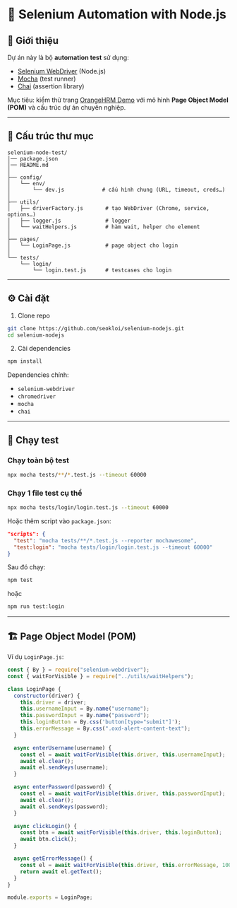 # 🧪 Selenium Automation with Node.js

## 📌 Giới thiệu

Dự án này là bộ **automation test** sử dụng:

- [Selenium WebDriver](https://www.selenium.dev/) (Node.js)
- [Mocha](https://mochajs.org/) (test runner)
- [Chai](https://www.chaijs.com/) (assertion library)

Mục tiêu: kiểm thử trang [OrangeHRM Demo](https://opensource-demo.orangehrmlive.com/) với mô hình **Page Object Model (POM)** và cấu trúc dự án chuyên nghiệp.

---

## 📂 Cấu trúc thư mục

```
selenium-node-test/
│── package.json
│── README.md
│
├── config/
│   └── env/
│       └── dev.js            # cấu hình chung (URL, timeout, creds…)
│
├── utils/
│   ├── driverFactory.js       # tạo WebDriver (Chrome, service, options…)
│   ├── logger.js              # logger
│   └── waitHelpers.js         # hàm wait, helper cho element
│
├── pages/
│   └── LoginPage.js           # page object cho login
│
└── tests/
    └── login/
        └── login.test.js      # testcases cho login
```

---

## ⚙️ Cài đặt

1. Clone repo

```bash
git clone https://github.com/seokloi/selenium-nodejs.git
cd selenium-nodejs
```

2. Cài dependencies

```bash
npm install
```

Dependencies chính:

- `selenium-webdriver`
- `chromedriver`
- `mocha`
- `chai`

---

## 🚀 Chạy test

### Chạy toàn bộ test

```bash
npx mocha tests/**/*.test.js --timeout 60000
```

### Chạy 1 file test cụ thể

```bash
npx mocha tests/login/login.test.js --timeout 60000
```

Hoặc thêm script vào `package.json`:

```json
"scripts": {
  "test": "mocha tests/**/*.test.js --reporter mochawesome",
  "test:login": "mocha tests/login/login.test.js --timeout 60000"
}
```

Sau đó chạy:

```bash
npm test
```

hoặc

```bash
npm run test:login
```

---

## 🏗️ Page Object Model (POM)

Ví dụ `LoginPage.js`:

```js
const { By } = require("selenium-webdriver");
const { waitForVisible } = require("../utils/waitHelpers");

class LoginPage {
  constructor(driver) {
    this.driver = driver;
    this.usernameInput = By.name("username");
    this.passwordInput = By.name("password");
    this.loginButton = By.css('button[type="submit"]');
    this.errorMessage = By.css(".oxd-alert-content-text");
  }

  async enterUsername(username) {
    const el = await waitForVisible(this.driver, this.usernameInput);
    await el.clear();
    await el.sendKeys(username);
  }

  async enterPassword(password) {
    const el = await waitForVisible(this.driver, this.passwordInput);
    await el.clear();
    await el.sendKeys(password);
  }

  async clickLogin() {
    const btn = await waitForVisible(this.driver, this.loginButton);
    await btn.click();
  }

  async getErrorMessage() {
    const el = await waitForVisible(this.driver, this.errorMessage, 10000);
    return await el.getText();
  }
}

module.exports = LoginPage;
```
